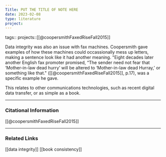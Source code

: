 ```yaml
---
Title: PUT THE TITLE OF NOTE HERE
date: 2023-02-08
type: literature
project:
---
```

tags:: 
projects::[[@coopersmithFaxedRiseFall2015]]


Data integrity was also an issue with fax machines. Coopersmith gave examples of how these machines could occassionally mess up letters, making a sentence look like it had another meaning. "Eight decades later another English fax promoter promised, “The sender need not fear that ‘Mother-in-law dead hurry’ will be altered to ‘Mother-in-law dead Hurray,’ or something like that." ([[@coopersmithFaxedRiseFall2015]], p.17), was a specific example he gave.

This relates to other communications technologies, such as recent digital data transfer, or as simple as a book.

---
### Citational Information

[[@coopersmithFaxedRiseFall2015]]

---

### Related Links

[[data integrity]]
[[book consistency]]
